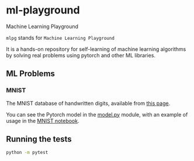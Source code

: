# ml-playground
Machine Learning Playground

`mlpg` stands for `Machine Learning Playground`

It is a hands-on repository for self-learning of machine learning algorithms by solving real problems using pytorch and other ML libraries.

## ML Problems

### MNIST

The MNIST database of handwritten digits, available from [this page](http://yann.lecun.com/exdb/mnist/).

You can see the Pytorch model in the [model.py](./mlpg/nnetworks/mnist/model.py) module, with an example of usage in the [MNIST notebook](./mlpg/nnetworks/mnist/notebook.ipynb).


## Running the tests

```bash
python -m pytest
```
